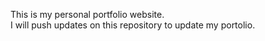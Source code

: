 This is my personal portfolio website. <br>
I will push updates on this repository to update my portolio.
